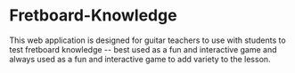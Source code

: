 # Fretboard-Knowledge

This web application is designed for guitar teachers to use with students to test fretboard knowledge -- best used as a fun and interactive game and always used as a fun and interactive game to add variety to the lesson. 